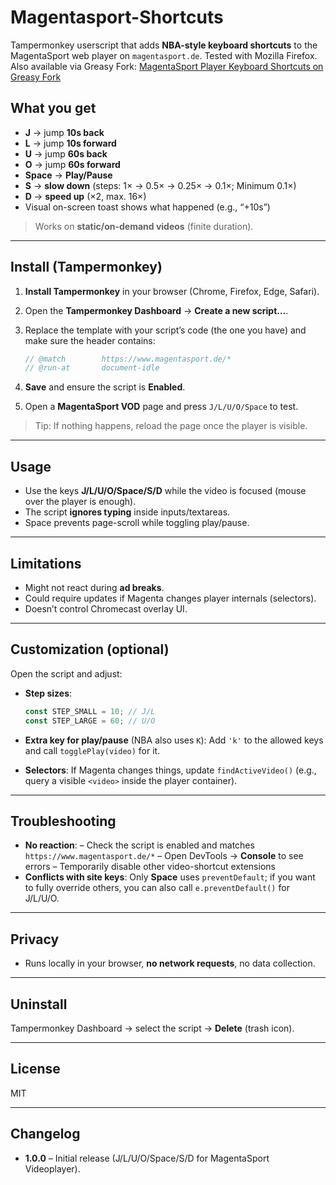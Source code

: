 # Magentasport-Shortcuts

Tampermonkey userscript that adds **NBA-style keyboard shortcuts** to the MagentaSport web player on `magentasport.de`. Tested with Mozilla Firefox. Also available via Greasy Fork: [MagentaSport Player Keyboard Shortcuts on Greasy Fork](https://greasyfork.org/de/scripts/548039-magentasport-player-keyboard-shortcuts)


## What you get

* **J** → jump **10s back**
* **L** → jump **10s forward**
* **U** → jump **60s back**
* **O** → jump **60s forward**
* **Space** → **Play/Pause**
* **S** → **slow down** (steps: 1× → 0.5× → 0.25× → 0.1×; Minimum 0.1×)
* **D** → **speed up** (×2, max. 16×)
* Visual on-screen toast shows what happened (e.g., “+10s”)

> Works on **static/on-demand videos** (finite duration).

---

## Install (Tampermonkey)

1. **Install Tampermonkey** in your browser (Chrome, Firefox, Edge, Safari).
2. Open the **Tampermonkey Dashboard** → **Create a new script…**.
3. Replace the template with your script’s code (the one you have) and make sure the header contains:

   ```js
   // @match        https://www.magentasport.de/*
   // @run-at       document-idle
   ```
4. **Save** and ensure the script is **Enabled**.
5. Open a **MagentaSport VOD** page and press `J/L/U/O/Space` to test.

> Tip: If nothing happens, reload the page once the player is visible.

---

## Usage

* Use the keys **J/L/U/O/Space/S/D** while the video is focused (mouse over the player is enough).
* The script **ignores typing** inside inputs/textareas.
* Space prevents page-scroll while toggling play/pause.

---

## Limitations

* Might not react during **ad breaks**.
* Could require updates if Magenta changes player internals (selectors).
* Doesn’t control Chromecast overlay UI.

---

## Customization (optional)

Open the script and adjust:

* **Step sizes**:

  ```js
  const STEP_SMALL = 10; // J/L
  const STEP_LARGE = 60; // U/O
  ```
* **Extra key for play/pause** (NBA also uses `K`):
  Add `'k'` to the allowed keys and call `togglePlay(video)` for it.
* **Selectors**: If Magenta changes things, update `findActiveVideo()` (e.g., query a visible `<video>` inside the player container).

---

## Troubleshooting

* **No reaction**:
  – Check the script is enabled and matches `https://www.magentasport.de/*`
  – Open DevTools → **Console** to see errors
  – Temporarily disable other video-shortcut extensions
* **Conflicts with site keys**: Only **Space** uses `preventDefault`; if you want to fully override others, you can also call `e.preventDefault()` for J/L/U/O.

---

## Privacy

* Runs locally in your browser, **no network requests**, no data collection.

---

## Uninstall

Tampermonkey Dashboard → select the script → **Delete** (trash icon).

---

## License

MIT

---

## Changelog

* **1.0.0** – Initial release (J/L/U/O/Space/S/D for MagentaSport Videoplayer).
